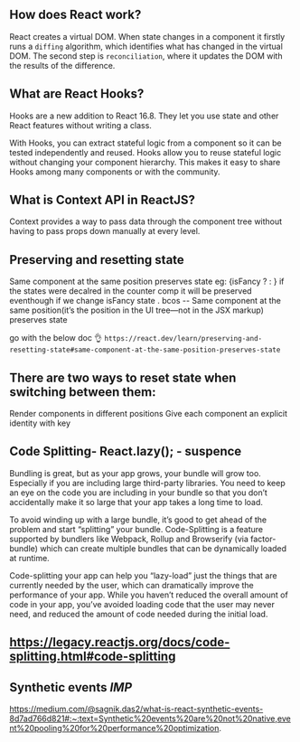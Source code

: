 ## How does React work?

React creates a virtual DOM. When state changes in a component it firstly runs a `diffing` algorithm, which identifies what has changed in the virtual DOM. The second step is `reconciliation`, where it updates the DOM with the results of the difference.

## What are React Hooks?

Hooks are a new addition to React 16.8. They let you use state and other React features without writing a class.

With Hooks, you can extract stateful logic from a component so it can be tested independently and reused. Hooks allow you to reuse stateful logic without changing your component hierarchy. This makes it easy to share Hooks among many components or with the community.

## What is Context API in ReactJS?

Context provides a way to pass data through the component tree without having to pass props down manually at every level.

## Preserving and resetting state

Same component at the same position preserves state
eg:
{isFancy ? <Counter isFancy={true} />:
<Counter isFancy={false} />}
if the states were decalred in the counter comp it will be preserved eventhough if we change isFancy state . bcos -- Same component at the same position(it’s the position in the UI tree—not in the JSX markup) preserves state

go with the below doc 👌
`https://react.dev/learn/preserving-and-resetting-state#same-component-at-the-same-position-preserves-state`

## There are two ways to reset state when switching between them:

Render components in different positions
Give each component an explicit identity with key

## Code Splitting- React.lazy(); - suspence

Bundling is great, but as your app grows, your bundle will grow too. Especially if you are including large third-party libraries. You need to keep an eye on the code you are including in your bundle so that you don’t accidentally make it so large that your app takes a long time to load.

To avoid winding up with a large bundle, it’s good to get ahead of the problem and start “splitting” your bundle. Code-Splitting is a feature supported by bundlers like Webpack, Rollup and Browserify (via factor-bundle) which can create multiple bundles that can be dynamically loaded at runtime.

Code-splitting your app can help you “lazy-load” just the things that are currently needed by the user, which can dramatically improve the performance of your app. While you haven’t reduced the overall amount of code in your app, you’ve avoided loading code that the user may never need, and reduced the amount of code needed during the initial load.

## https://legacy.reactjs.org/docs/code-splitting.html#code-splitting

## Synthetic events **_IMP_**

https://medium.com/@sagnik.das2/what-is-react-synthetic-events-8d7ad766d821#:~:text=Synthetic%20events%20are%20not%20native,event%20pooling%20for%20performance%20optimization.
